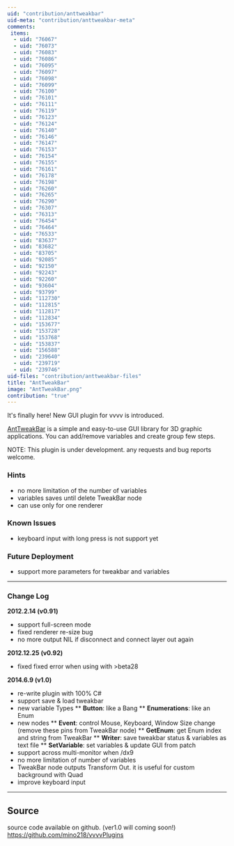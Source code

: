 ```yaml
---
uid: "contribution/anttweakbar"
uid-meta: "contribution/anttweakbar-meta"
comments: 
 items: 
  - uid: "76067"
  - uid: "76073"
  - uid: "76083"
  - uid: "76086"
  - uid: "76095"
  - uid: "76097"
  - uid: "76098"
  - uid: "76099"
  - uid: "76100"
  - uid: "76101"
  - uid: "76111"
  - uid: "76119"
  - uid: "76123"
  - uid: "76124"
  - uid: "76140"
  - uid: "76146"
  - uid: "76147"
  - uid: "76153"
  - uid: "76154"
  - uid: "76155"
  - uid: "76161"
  - uid: "76178"
  - uid: "76198"
  - uid: "76260"
  - uid: "76265"
  - uid: "76290"
  - uid: "76307"
  - uid: "76313"
  - uid: "76454"
  - uid: "76464"
  - uid: "76533"
  - uid: "83637"
  - uid: "83682"
  - uid: "83705"
  - uid: "92085"
  - uid: "92150"
  - uid: "92243"
  - uid: "92260"
  - uid: "93604"
  - uid: "93799"
  - uid: "112730"
  - uid: "112815"
  - uid: "112817"
  - uid: "112834"
  - uid: "153677"
  - uid: "153728"
  - uid: "153768"
  - uid: "153837"
  - uid: "156588"
  - uid: "239640"
  - uid: "239719"
  - uid: "239746"
uid-files: "contribution/anttweakbar-files"
title: "AntTweakBar"
image: "AntTweakBar.png"
contribution: "true"
---
```


It's finally here! New GUI plugin for vvvv is introduced.

[AntTweakBar](http://anttweakbar.sourceforge.net/doc/) is a simple and easy-to-use GUI library for 3D graphic applications.
You can add/remove variables and create group few steps.

NOTE:
This plugin is under development. any requests and bug reports welcome. 

### Hints
* no more limitation of the number of variables
* variables saves until delete TweakBar node
* can use only for one renderer

### Known Issues
* keyboard input with long press is not support yet

### Future Deployment
* support more parameters for tweakbar and variables

---

### Change Log
**2012.2.14 (v0.91)**
* support full-screen mode
* fixed renderer re-size bug
* no more output NIL if disconnect and connect layer out again

**2012.12.25 (v0.92)**
* fixed fixed error when using with >beta28

**2014.6.9 (v1.0)**
* re-write plugin with 100% C#
* support save & load tweakbar
* new variable Types
** **Button**: like a Bang
** **Enumerations**: like an Enum
* new nodes
** **Event**: control Mouse, Keyboard, Window Size change (remove these pins from TweakBar node)
** **GetEnum**: get Enum index and string from TweakBar
** **Writer**: save tweakbar status & variables as text file
** **SetVariable**: set variables & update GUI from patch
* support across multi-monitor when /dx9
* no more limitation of number of variables
* TweakBar node outputs Transform Out. it is useful for custom background with Quad
* improve keyboard input
---

## Source
source code available on github. (ver1.0 will coming soon!)
https://github.com/mino218/vvvvPlugins